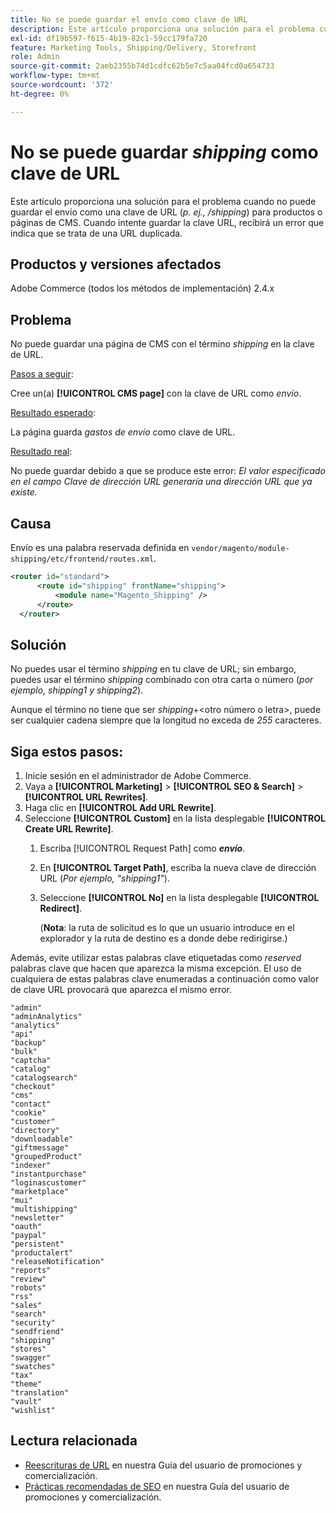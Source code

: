 ```yaml
---
title: No se puede guardar el envío como clave de URL
description: Este artículo proporciona una solución para el problema cuando no puede guardar el envío como una clave URL (_p. ej., /shipping_) para productos o páginas de CMS. Cuando intente guardar la clave URL, recibirá un error que indica que se trata de un duplicado de una dirección URL.
exl-id: df19b597-f615-4b19-82c1-59cc179fa720
feature: Marketing Tools, Shipping/Delivery, Storefront
role: Admin
source-git-commit: 2aeb2355b74d1cdfc62b5e7c5aa04fcd0a654733
workflow-type: tm+mt
source-wordcount: '372'
ht-degree: 0%

---
```


# No se puede guardar _shipping_ como clave de URL

Este artículo proporciona una solución para el problema cuando no puede guardar el envío como una clave de URL (_p. ej., /shipping_) para productos o páginas de CMS. Cuando intente guardar la clave URL, recibirá un error que indica que se trata de una URL duplicada.

## Productos y versiones afectados

Adobe Commerce (todos los métodos de implementación) 2.4.x

## Problema

No puede guardar una página de CMS con el término _shipping_ en la clave de URL.

<u>Pasos a seguir</u>:

Cree un(a) **[!UICONTROL CMS page]** con la clave de URL como _envío_.

<u>Resultado esperado</u>:

La página guarda _gastos de envío_ como clave de URL.

<u>Resultado real</u>:

No puede guardar debido a que se produce este error:
*El valor especificado en el campo Clave de dirección URL generaría una dirección URL que ya existe.*

## Causa

Envío es una palabra reservada definida en `vendor/magento/module-shipping/etc/frontend/routes.xml`.

```xml
<router id="standard">
      <route id="shipping" frontName="shipping">
          <module name="Magento_Shipping" />
      </route>
  </router>
```

## Solución

No puedes usar el término _shipping_ en tu clave de URL; sin embargo, puedes usar el término _shipping_ combinado con otra carta o número (_por ejemplo, shipping1 y shipping2_).

Aunque el término no tiene que ser _shipping_+&lt;otro número o letra>, puede ser cualquier cadena siempre que la longitud no exceda de *255* caracteres.

## Siga estos pasos:

1. Inicie sesión en el administrador de Adobe Commerce.
1. Vaya a **[!UICONTROL Marketing]** > **[!UICONTROL SEO & Search]** > **[!UICONTROL URL Rewrites]**.
1. Haga clic en **[!UICONTROL Add URL Rewrite]**.
1. Seleccione **[!UICONTROL Custom]** en la lista desplegable **[!UICONTROL Create URL Rewrite]**.
   1. Escriba [!UICONTROL Request Path] como **_envío_**.
   1. En **[!UICONTROL Target Path]**, escriba la nueva clave de dirección URL (_Por ejemplo, &quot;shipping1&quot;_).
   1. Seleccione **[!UICONTROL No]** en la lista desplegable **[!UICONTROL Redirect]**.


      (**Nota**: la ruta de solicitud es lo que un usuario introduce en el explorador y la ruta de destino es a donde debe redirigirse.)

Además, evite utilizar estas palabras clave etiquetadas como *reserved* palabras clave que hacen que aparezca la misma excepción. El uso de cualquiera de estas palabras clave enumeradas a continuación como valor de clave URL provocará que aparezca el mismo error.


```
"admin"
"adminAnalytics"
"analytics"
"api"
"backup"
"bulk"
"captcha"
"catalog"
"catalogsearch"
"checkout"
"cms"
"contact"
"cookie"
"customer"
"directory"
"downloadable"
"giftmessage"
"groupedProduct"
"indexer"
"instantpurchase"
"loginascustomer"
"marketplace"
"mui"
"multishipping"
"newsletter"
"oauth"
"paypal"
"persistent"
"productalert"
"releaseNotification"
"reports"
"review"
"robots"
"rss"
"sales"
"search"
"security"
"sendfriend"
"shipping"
"stores"
"swagger"
"swatches"
"tax"
"theme"
"translation"
"vault"
"wishlist"
```

## Lectura relacionada

* [Reescrituras de URL](https://experienceleague.adobe.com/en/docs/commerce-admin/marketing/seo/url-rewrites/url-rewrite) en nuestra Guía del usuario de promociones y comercialización.
* [Prácticas recomendadas de SEO](https://experienceleague.adobe.com/en/docs/commerce-admin/marketing/seo/seo-overview) en nuestra Guía del usuario de promociones y comercialización.
